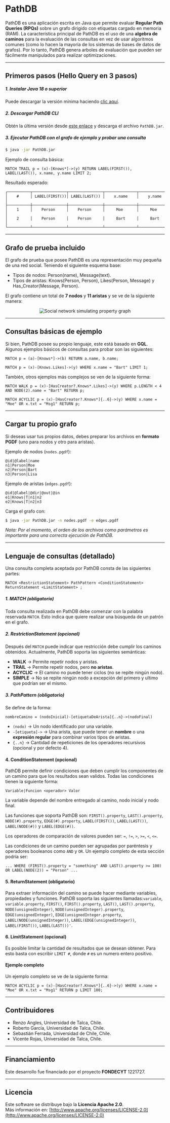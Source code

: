 # PathDB

PathDB es una aplicación escrita en Java que permite evaluar **Regular Path Queries (RPQs)** sobre un grafo dirigido con etiquetas cargado en memoria (RAM). La característica principal de PathDB es el uso de una **algebra de caminos** para la evaluación de las consultas en vez de usar algoritmos comunes (como lo hacen la mayoría de los sistemas de bases de datos de grafos). Por lo tanto, PathDB genera arboles de evaluación que pueden ser fácilmente manipulados para realizar optimizaciones.

---

## Primeros pasos (Hello Query en 3 pasos)

##### 1. Instalar Java 18 o superior
Puede descargar la versión mínima haciendo [clic aquí](https://www.oracle.com/java/technologies/javase/jdk18-archive-downloads.html).

##### 2. Descargar PathDB CLI
Obtén la última versión desde [este enlace](https://github.com/dbgutalca/PathDB/releases/tag/V0.3) y descarga el archivo `PathDB.jar`.

##### 3. Ejecutar PathDB con el grafo de ejemplo y probar una consulta

```bash
$ java -jar PathDB.jar
```

Ejemplo de consulta básica:

```
MATCH TRAIL p = (x)-[Knows*]->(y) RETURN LABEL(FIRST()), LABEL(LAST()), x.name, y.name LIMIT 2;
```

Resultado esperado:

```
┌──────────┬───────────────┬───────────────┬──────────────┬──────────────┐
│    #     │ LABEL(FIRST())│ LABEL(LAST()) │    x.name    │    y.name    │
├──────────┼───────────────┼───────────────┼──────────────┼──────────────┤
│    1     │    Person     │    Person     │     Moe      │     Moe      │
│    2     │    Person     │    Person     │     Bart     │     Bart     │
└──────────┴───────────────┴───────────────┴──────────────┴──────────────┘
```

---

## Grafo de prueba incluido

El grafo de prueba que posee PathDB es una representación muy pequeña de una red social. Teniendo el siguiente esquema base:
- Tipos de nodos: Person(name), Message(text).
- Tipos de aristas: Knows(Person, Person), Likes(Person, Message) y Has_Creator(Message, Person).

El grafo contiene un total de **7 nodos** y **11 aristas** y se ve de la siguiente manera:
<div align="center">
  <img src="readmeAssets/DefaultGraph.png" alt="Social network simulating property graph">
</div>

---

## Consultas básicas de ejemplo

Si bien, PathDB posee su propio lenguaje, este está basado en **GQL**. Algunos ejemplos básicos de consultas para probar son las siguientes:

```
MATCH p = (a)-[Knows*]->(b) RETURN a.name, b.name;

MATCH p = (x)-[Knows.Likes]->(y) WHERE x.name = "Bart" LIMIT 1;
```

También, otros ejemplos más complejos se ven de la siguiente forma:

```
MATCH WALK p = (x)-[HasCreator?.Knows*.Likes]->(y) WHERE p.LENGTH < 4 AND NODE(2).name = "Bart" RETURN p;

MATCH ACYCLIC p = (x)-[HasCreator?.Knows*]{..6}->(y) WHERE x.name = "Moe" OR x.txt = "Msg1" RETURN p;
```

---

## Cargar tu propio grafo

Si deseas usar tus propios datos, debes preparar los archivos en **formato PGDF** (uno para nodos y otro para aristas).

Ejemplo de nodos (`nodes.pgdf`):

```
@id|@label|name
n1|Person|Moe
n2|Person|Bart
n3|Person|Lisa
```

Ejemplo de aristas (`edges.pgdf`):

```
@id|@label|@dir|@out|@in
e1|Knows|T|n1|n2
e2|Knows|T|n2|n3
```

Carga el grafo con:

```bash
$ java -jar PathDB.jar -n nodes.pgdf -e edges.pgdf
```

*Nota: Por el momento, el orden de los archivos como parámetros es importante para una correcta ejecución de PathDB.*

---

## Lenguaje de consultas (detallado)

Una consulta completa aceptada por PathDB consta de las siguientes partes:

```
MATCH <RestrictionStatement> PathPattern <ConditionStatement> ReturnStatement <LimitStatement> ;
```

##### 1. MATCH (obligatorio)
Toda consulta realizada en PathDB debe comenzar con la palabra reservada `MATCH`. Esto indica que quiere realizar una búsqueda de un patrón en el grafo.

##### 2. RestrictionStatement (opcional)
Después del `MATCH` puede indicar que restricción debe cumplir los caminos obtenidos. Actualmente, PathDB soporta las siguientes semánticas:

- **WALK** → Permite repetir nodos y aristas.  
- **TRAIL** → Permite repetir nodos, pero **no aristas**.  
- **ACYCLIC** → El camino no puede tener ciclos (no se repite ningún nodo).  
- **SIMPLE** → No se repite ningún nodo a excepción del primero y ultimo que podrían ser el mismo.  

##### 3. PathPattern (obligatorio)
Se define de la forma:

```
nombreCamino = (nodoInicial)-[etiquetaDeArista]{..n}->(nodoFinal)
```

- `(nodo)` → Un nodo identificado por una variable.  
- `-[etiqueta]->` → Una arista, que puede tener un **nombre** o una **expresión regular** para combinar varios tipos de aristas.  
- `{..n}` → Cantidad de repeticiones de los operadores recursivos (opcional y por defecto 4).

#### 4. ConditionStatement (opcional)
PathDB permite definir condiciones que deben cumplir los componentes de un camino para que los resultados sean validos. Todas las condiciones tienen la siguiente forma:

```
Variable|Funcion <operador> Valor
```

La variable depende del nombre entregado al camino, nodo inicial y nodo final.

Las funciones que soporta PathDB son: `FIRST().property`, `LAST().property`, `NODE(#).property`, `EDGE(#).property`, `LABEL(FIRST())`, `LABEL(LAST())`, `LABEL(NODE(#))` y `LABEL(EDGE(#))`.

Los operadores de comparación de valores pueden ser: `=`, `!=`, `>`, `>=`, `<`, `<=`.

Las condiciones de un camino pueden ser agrupadas por paréntesis y operadores booleanos como `AND` y `OR`. Un ejemplo completo de esta sección podría ser:

```
... WHERE (FIRST().property = "something" AND LAST().property >= 100) OR LABEL(NODE(2)) = "Person" ...
```

#### 5. ReturnStatement (obligatorio)
Para extraer información del camino se puede hacer mediante variables, propiedades y funciones. PathDB soporta las siguientes llamadas:`variable`, `variable.property`, `FIRST()`, `FIRST().property`, `LAST()`, `LAST().property`, `NODE(unsignedInteger)`, `NODE(unsignedInteger).property`, `EDGE(unsignedInteger)`, `EDGE(unsignedInteger.property`, `LABEL(NODE(unsignedInteger))`, `LABEL(EDGE(unsignedInteger))`, `LABEL(FIRST())`, `LABEL(LAST())'`.

#### 6. LimitStatement (opcional)
Es posible limitar la cantidad de resultados que se desean obtener. Para esto basta con escribir `LIMIT #`, donde `#` es un numero entero positivo. 

#### Ejemplo completo
Un ejemplo completo se ve de la siguiente forma:
```
MATCH ACYCLIC p = (x)-[HasCreator?.Knows*]{..6}->(y) WHERE x.name = "Moe" OR x.txt = "Msg1" RETURN p LIMIT 100;
```

---

## Contribuidores
* Renzo Angles, Universidad de Talca, Chile.
* Roberto García, Universidad de Talca, Chile.
* Sebastián Ferrada, Universidad de Chile, Chile.
* Vicente Rojas, Universidad de Talca, Chile.

---

## Financiamiento
Este desarrollo fue financiado por el proyecto **FONDECYT** 1221727.  

---

## Licencia
Este software se distribuye bajo la **Licencia Apache 2.0**.  
Más información en: [http://www.apache.org/licenses/LICENSE-2.0](http://www.apache.org/licenses/LICENSE-2.0)
